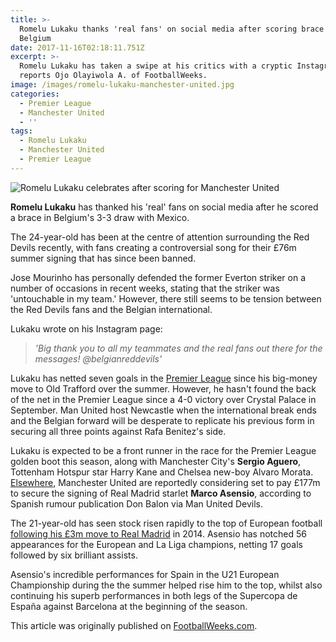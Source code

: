 ```yaml
---
title: >-
  Romelu Lukaku thanks 'real fans' on social media after scoring brace for
  Belgium
date: 2017-11-16T02:18:11.751Z
excerpt: >-
  Romelu Lukaku has taken a swipe at his critics with a cryptic Instagram post,
  reports Ojo Olayiwola A. of FootballWeeks.
image: /images/romelu-lukaku-manchester-united.jpg
categories:
  - Premier League
  - Manchester United
  - ''
tags:
  - Romelu Lukaku
  - Manchester United
  - Premier League
---
```

![Romelu Lukaku celebrates after scoring for Manchester United](/images/romelu-lukaku-manchester-united.jpg)

**Romelu Lukaku** has thanked his 'real' fans on social media after he scored a brace in Belgium's 3-3 draw with Mexico.

The 24-year-old has been at the centre of attention surrounding the Red Devils recently, with fans creating a controversial song for their £76m summer signing that has since been banned.

Jose Mourinho has personally defended the former Everton striker on a number of occasions in recent weeks, stating that the striker was 'untouchable in my team.'
However, there still seems to be tension between the Red Devils fans and the Belgian international.

Lukaku wrote on his Instagram page:

> _'Big thank you to all my teammates and the real fans out there for the messages! @belgianreddevils'_

Lukaku has netted seven goals in the [Premier League](http://footballweeks.com/category/premier-league/) since his big-money move to Old Trafford over the summer. However, he hasn't found the back of the net in the Premier League since a 4-0 victory over Crystal Palace in September.
Man United host Newcastle when the international break ends and the Belgian forward will be desperate to replicate his previous form in securing all three points against Rafa Benitez's side.

Lukaku is expected to be a front runner in the race for the Premier League golden boot this season, along with Manchester City's **Sergio Aguero**, Tottenham Hotspur star Harry Kane and Chelsea new-boy Alvaro Morata.
[Elsewhere](http://manuniteddevils.com/man-united-ready-pay-177m-sign-marco-asensio/), Manchester United are reportedly considering set to pay £177m to secure the signing of Real Madrid starlet **Marco Asensio**, according to Spanish rumour publication Don Balon via Man United Devils.

The 21-year-old has seen stock risen rapidly to the top of European football [following his £3m move to Real Madrid](http://kwese.espn.com/football/league-name/story/2181088/headline) in 2014. Asensio has notched 56 appearances for the European and La Liga champions, netting 17 goals followed by six brilliant assists.

Asensio's incredible performances for Spain in the U21 European Championship during the the summer helped rise him to the top, whilst also continuing his superb performances in both legs of the Supercopa de España against Barcelona at the beginning of the season.

This article was originally published on [FootballWeeks.com](http://footballweeks.com/).
